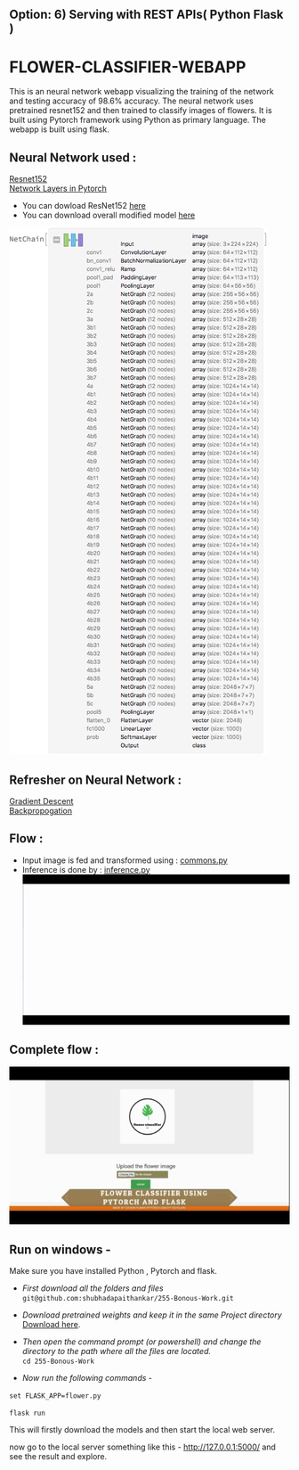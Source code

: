 
## Option: 6) Serving with REST APIs( Python Flask ) 

# FLOWER-CLASSIFIER-WEBAPP
This is an neural network webapp visualizing the training of the network and testing accuracy of 98.6% accuracy.
The neural network uses pretrained resnet152 and then trained to classify images of flowers.
It is built using Pytorch framework using Python as primary language.
The webapp is built using flask.


## Neural Network used : 
[Resnet152](https://resources.wolframcloud.com/NeuralNetRepository/resources/ResNet-152-Trained-on-ImageNet-Competition-Data)    
[Network Layers in Pytorch](https://github.com/pytorch/vision/blob/master/torchvision/models/resnet.py)        
* You can dowload ResNet152 [here](https://www.kaggle.com/pytorch/resnet152)    
* You can download overall modified model [here](https://github.com/souravs17031999/FLOWER-CLASSIFIER-WEBAPP/blob/master/classifier.pt)    

![resnet152](/static/resnet.gif)   

## Refresher on Neural Network :
[Gradient Descent](https://medium.com/secure-and-private-ai-writing-challenge/playing-with-gradient-descent-intuition-e5bde385078)   
[Backpropogation](https://medium.com/secure-and-private-ai-writing-challenge/playing-with-backpropagation-algorithm-intuition-10c42578a8e8)        

## Flow :
* Input image is fed and transformed using : [commons.py](https://github.com/souravs17031999/FLOWER-CLASSIFIER-WEBAPP/blob/master/commons.py)     
* Inference is done by : [inference.py](https://github.com/souravs17031999/FLOWER-CLASSIFIER-WEBAPP/blob/master/inference.py)         
![resnet152infer](/static/inference.gif)     

## Complete flow :    
![model](/static/model.gif)   


## Run on windows - 
Make sure you have installed Python , Pytorch and flask.

* _First download all the folders and files_     
`git@github.com:shubhadapaithankar/255-Bonous-Work.git` 

* _Download pretrained weights and keep it in the same Project directory_ [Download here](https://www.kaggle.com/souravs17031999/flowerclassifierudacitypretrainedweights).       
* _Then open the command prompt (or powershell) and change the directory to the path where all the files are located._       
`cd 255-Bonous-Work`      
* _Now run the following commands_ -        

`set FLASK_APP=flower.py`   

`flask run`      


This will firstly download the models and then start the local web server.

now go to the local server something like this - http://127.0.0.1:5000/ and see the result and explore.
